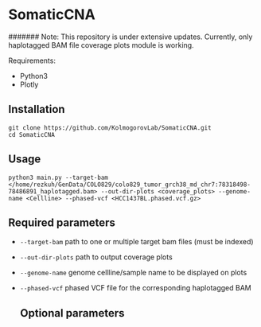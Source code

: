 # SomaticCNA

####### Note: This repository is under extensive updates. Currently, only haplotagged BAM file coverage plots module is working.

Requirements:
* Python3
* Plotly

## Installation
```
git clone https://github.com/KolmogorovLab/SomaticCNA.git
cd SomaticCNA
```

## Usage
```
python3 main.py --target-bam </home/rezkuh/GenData/COLO829/colo829_tumor_grch38_md_chr7:78318498-78486891_haplotagged.bam> --out-dir-plots <coverage_plots> --genome-name <Cellline> --phased-vcf <HCC1437BL.phased.vcf.gz>
```

## Required parameters

* `--target-bam` path to one or multiple target bam files (must be indexed)
  
* `--out-dir-plots` path to output coverage plots

* `--genome-name` genome cellline/sample name to be displayed on plots

* `--phased-vcf` phased VCF file for the corresponding haplotagged BAM
  
  ## Optional parameters
  
